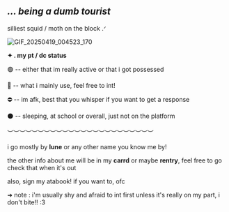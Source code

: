 ## *...  being a dumb tourist*

silliest squid / moth on the block .ᐟ


![GIF_20250419_004523_170](https://github.com/user-attachments/assets/74c35b27-8840-4b26-805c-11e21e3f691a)


**✦     .      my pt / dc status**

🟢  --  either that im really active or that i got possessed

🌙  --  what i mainly use, feel free to int!

⛔️  --  im afk, best that you whisper if you want to get a response

⚫️  --  sleeping, at school or overall, just not on the platform

︶︶︶︶︶︶︶︶︶︶︶︶︶︶︶︶︶︶︶︶︶︶︶︶

i go mostly by __lune__ or any other name you know me by! 

the other info about me will be in my **carrd** or maybe **rentry**, feel free to go check that when it's out

also, sign my atabook! if you want to, ofc

➜  note : i'm usually shy and afraid to int first unless it's really on my part, i don't bite!! :3
